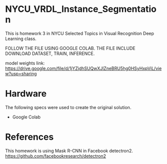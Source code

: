 # NYCU_VRDL_Instance_Segmentation
This is homework 3 in NYCU Selected Topics in Visual Recognition Deep Learning class.

FOLLOW THE FILE USING GOOGLE COLAB. THE FILE INCLUDE DOWNLOAD DATASET, TRAIN, INFERENCE.

model weights link:
https://drive.google.com/file/d/1jYZjdhSUQwXJlZneBRU5hg0HSyHxpViL/view?usp=sharing

# Hardware
The following specs were used to create the original solution.
* Google Colab

# References
This homework is using Mask R-CNN in Facebook detectron2.
https://github.com/facebookresearch/detectron2
